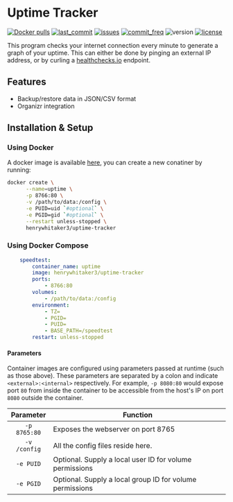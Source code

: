 # Uptime Tracker

[![Docker pulls](https://img.shields.io/docker/pulls/henrywhitaker3/uptime-tracker?style=flat-square)](https://hub.docker.com/r/henrywhitaker3/uptime-tracker) [![last_commit](https://img.shields.io/github/last-commit/henrywhitaker3/uptime-tracker?style=flat-square)](https://github.com/henrywhitaker3/uptime-tracker/commits) [![issues](https://img.shields.io/github/issues/henrywhitaker3/uptime-tracker?style=flat-square)](https://github.com/henrywhitaker3/uptime-tracker/issues) [![commit_freq](https://img.shields.io/github/commit-activity/m/henrywhitaker3/uptime-tracker?style=flat-square)](https://github.com/henrywhitaker3/uptime-tracker/commits) ![version](https://img.shields.io/badge/version-v1.0.3-success?style=flat-square) [![license](https://img.shields.io/github/license/henrywhitaker3/uptime-tracker?style=flat-square)](https://github.com/henrywhitaker3/uptime-tracker/blob/master/LICENSE)

This program checks your internet connection every minute to generate a graph of your uptime. This can either be done by pinging an external IP address, or by curling a [healthchecks.io](https://healthchecks.io/) endpoint.

## Features

- Backup/restore data in JSON/CSV format
- Organizr integration

## Installation & Setup

### Using Docker

A docker image is available [here](https://hub.docker.com/r/henrywhitaker3/uptime-tracker), you can create a new conatiner by running:

```bash
docker create \
      --name=uptime \
      -p 8766:80 \
      -v /path/to/data:/config \
      -e PUID=uid `#optional` \
      -e PGID=gid `#optional` \
      --restart unless-stopped \
      henrywhitaker3/uptime-tracker
```

### Using Docker Compose

```yml
    speedtest:
        container_name: uptime
        image: henrywhitaker3/uptime-tracker
        ports:
            - 8766:80
        volumes:
            - /path/to/data:/config
        environment:
            - TZ=
            - PGID=
            - PUID=
            - BASE_PATH=/speedtest
        restart: unless-stopped
```

#### Parameters

Container images are configured using parameters passed at runtime (such as those above). These parameters are separated by a colon and indicate `<external>:<internal>` respectively. For example, `-p 8080:80` would expose port `80` from inside the container to be accessible from the host's IP on port `8080` outside the container.

|     Parameter             |   Function    |
|     :----:                |   --- |
|     `-p 8765:80`          |   Exposes the webserver on port 8765  |
|     `-v /config`          |   All the config files reside here.   |
|     `-e PUID`             |   Optional. Supply a local user ID for volume permissions   |
|     `-e PGID`             |   Optional. Supply a local group ID for volume permissions  |
